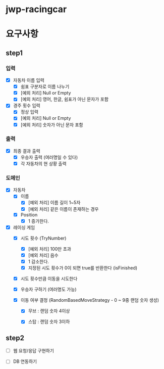 # jwp-racingcar

# 요구사항

## step1
### 입력
- [x] 자동차 이름 입력
  - [x] 쉼표 구분자로 이름 나누기
  - [x] [예외 처리] Null or Empty
  - [x] [예외 처리] 영어, 한글, 쉼표가 아닌 문자가 포함

- [x] 경주 횟수 입력
    - [x] 정상 입력
    - [x] [예외 처리] Null or Empty
    - [x] [예외 처리] 숫자가 아닌 문자 포함

### 출력
- [x] 최종 결과 출력
  - [x] 우승자 출력 (여러명일 수 있다)
  - [x] 각 자동차의 현 상황 출력

### 도메인
- [x] 자동차
  - [x] 이름
    - [x] [예외 처리] 이름 길이 1~5자
    - [x] [예외 처리] 같은 이름이 존재하는 경우
  - [x] Position
    - [x] 1 증가한다.

- [x] 레이싱 게임
  - [x] 시도 횟수 (TryNumber)
    - [x] [예외 처리] 100만 초과
    - [x] [예외 처리] 음수
    - [x] 1 감소한다.
    - [x] 지정된 시도 횟수가 0이 되면 true를 반환한다 (isFinished)
  - [x] 시도 횟수만큼 이동을 시도한다
  - [x] 우승자 구하기 (여러명도 가능)

  - [x] 이동 여부 결정 (RandomBasedMoveStrategy - 0 ~ 9중 랜덤 숫자 생성)
    - [x] 무브 : 랜덤 숫자 4이상
    - [x] 스탑 : 랜덤 숫자 3이하


## step2
- [ ] 웹 요청/응답 구현하기
- [ ] DB 연동하기

